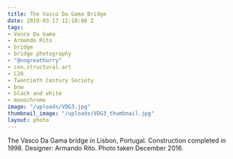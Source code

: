 ```yaml
---
title: The Vasco Da Gama Bridge
date: 2019-03-17 12:18:00 Z
tags:
- Vasco Da Gama
- Armando Rito
- bridge
- bridge photography
- "@nogreathurry"
- con.structural.art
- C20
- Twentieth Century Society
- bnw
- black and white
- monochrome
image: "/uploads/VDG3.jpg"
thumbnail_image: "/uploads/VDG3_thumbnail.jpg"
layout: photo
---
```


The Vasco Da Gama bridge in Lisbon, Portugal.  Construction completed in 1998.  Designer:  Armando Rito. Photo taken December 2016.